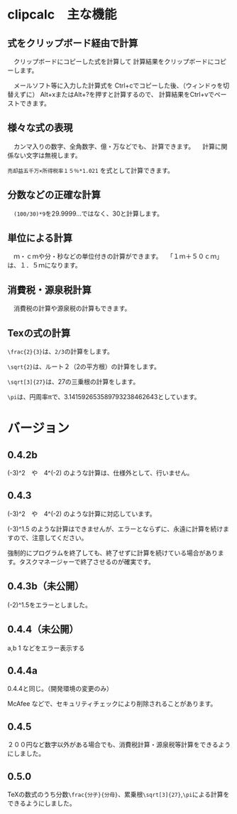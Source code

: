 # clipcalc　主な機能

## 式をクリップボード経由で計算
　クリップボードにコピーした式を計算して
計算結果をクリップボードにコピーします。

　メールソフト等に入力した計算式を
Ctrl+cでコピーした後、（ウィンドゥを切替えずに）
Alt+xまたはAlt+?を押すと計算するので、
計算結果をCtrl+vでペーストできます。

## 様々な式の表現
　カンマ入りの数字、全角数字、億・万などでも、
計算できます。
　計算に関係ない文字は無視します。

`売却益五千万×所得税率１５％*1.021`
を式として計算できます。

## 分数などの正確な計算
　`(100/30)*9`を29.9999…ではなく、30と計算します。

## 単位による計算
　ｍ・ｃｍや分・秒などの単位付きの計算ができます。
　「１ｍ＋５０ｃｍ」は、１．５ｍになります。

## 消費税・源泉税計算
　消費税の計算や源泉税の計算もできます。

## Texの式の計算
`\frac{2}{3}`は、`2/3`の計算をします。

`\sqrt{2}`は、ルート２（2の平方根）の計算をします。

`\sqrt[3]{27}`は、27の三乗根の計算をします。

`\pi`は、円周率πで、3.141592653589793238462643としています。

# バージョン
## 0.4.2b
(-3)^2　や　4^(-2) のような計算は、仕様外として、行いません。

## 0.4.3
(-3)^2　や　4^(-2) のような計算に対応しています。

(-3)^1.5 のような計算はできませんが、エラーとならずに、永遠に計算を続けますので、注意してください。

強制的にプログラムを終了しても、終了せずに計算を続けている場合があります。タスクマネージャーで終了させるのが確実です。

## 0.4.3b（未公開）

(-2)^1.5をエラーとしました。

## 0.4.4（未公開）

a,b 1 などをエラー表示する

## 0.4.4a

0.4.4と同じ。（開発環境の変更のみ）

McAfee などで、セキュリティチェックにより削除されることがあります。

## 0.4.5

２００円など数字以外がある場合でも、消費税計算・源泉税等計算をできるようにしました。

## 0.5.0

TeXの数式のうち分数`\frac{分子}{分母}`、累乗根`\sqrt[3]{27}`,`\pi`による計算をできるようにしました。
